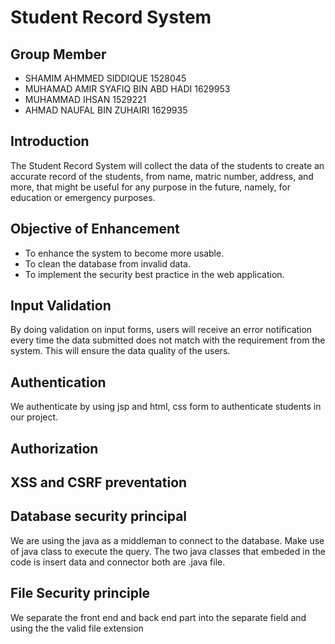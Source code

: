  
# Student Record System

## Group Member
- SHAMIM AHMMED SIDDIQUE 1528045
- MUHAMAD AMIR SYAFIQ BIN ABD HADI 1629953	
- MUHAMMAD IHSAN 1529221
- AHMAD NAUFAL BIN ZUHAIRI 1629935

## Introduction
The Student Record System will collect the data of the students to create an accurate record of the students, from name, matric number, address, and more, that might be useful for any purpose in the future, namely, for education or emergency purposes. 

## Objective of Enhancement
- To enhance the system to become more usable.
- To clean the database from invalid data.
- To implement the security best practice in the web application.
## Input Validation
By doing validation on input forms, users will receive an error notification every time the data submitted does not match with the requirement from the system. This will ensure the data quality of the users.

## Authentication
We authenticate by using jsp and html, css form to authenticate students in our project.

## Authorization
## XSS and CSRF preventation
## Database security principal
 We are using the java as a middleman to connect to the database. Make use of java class to execute the query. The two java classes that embeded in the code is insert data and connector both are .java file.

## File Security principle
We separate the front end and back end part into the separate field and using the the valid file extension





